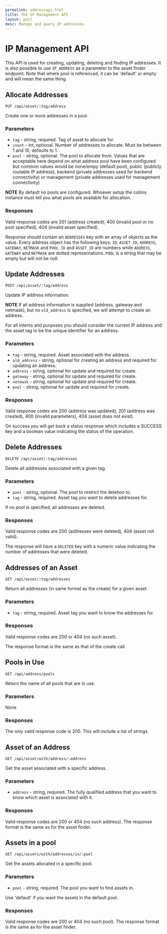 ```yaml
---
permalink: addressapi.html
title: The IP Management API
layout: post
desc: Manage and query IP addresses
---
```


# IP Management API

This API is used for creating, updating, deleting and finding IP addresses. It
is also possible to use `IP_ADDRESS` as a parameter to the asset finder
endpoint. Note that where pool is referenced, it can be 'default' or empty and
will mean the same thing.

## Allocate Addresses

`PUT /api/asset/:tag/address`

Create one or more addresses in a pool.

### Parameters

 * `tag` - string, required. Tag of asset to allocate for.
 * `count` - int, optional. Number of addresses to allocate. Must be between 1 and 10, defaults to 1.
 * `pool` - string, optional. The pool to allocate from. Values that are acceptable here depend on what address pool have been configured but common values would be none/empy (default pool), public (publicly routable IP address), backend (private addresses used for backend connectivity) or management (private addresses used for management connectivity)
 
**NOTE** By default no pools are configured. Whoever setup the collins instance must tell you what pools are available for allocation.

### Responses

Valid response codes are 201 (address created), 400 (invalid
pool or no pool specified), 404 (invalid asset specified).

Response should contain an `ADDRESSES` key with an array of objects
as the value. Every address object has the following keys: `ID`,
`ASSET_ID`, `ADDRESS`, `GATEWAY`, `NETMASK` and `POOL`. `ID` and
`ASSET_ID` are numbers while `ADDRESS`, `GATEWAY` and `NETMASK` are
dotted representations. `POOL` is a string that may be empty but will not be
null.

## Update Addresses

`POST /api/asset/:tag/address`

Update IP address information.

**NOTE** If all address information is supplied (address, gateway and
netmask), but no `old_address` is specified, we will attempt to create an
address.

For all intents and purposes you should consider the current IP address and
the asset tag to be the unique identifier for an address.

### Parameters

 * `tag` - string, required. Asset associated with the address.
 * `old_address` - string, optional for creating an address and required for updating an address.
 * `address` - string, optional for update and required for create.
 * `gateway` - string, optional for update and required for create.
 * `netmask` - string, optional for update and required for create.
 * `pool` - string, optional for update and required for create.

### Responses

Valid response codes are 200 (address was updated), 201 (address was created), 400 (invalid parameters), 404 (asset does not exist).

On success you will get back a status response which includes a SUCCESS key
and a boolean value indicating the status of the operation.

## Delete Addresses

`DELETE /api/asset/:tag/addresses`

Delete all addresses associated with a given tag.

### Parameters

 * `pool` - string, optional. The pool to restrict the deletion to.
 * `tag` - string, required. Asset tag you want to delete addresses for.

If no pool is specified, all addresses are deleted.

### Responses

Valid response codes are 200 (addresses were deleted), 404 (asset not valid).

The response will have a `DELETED` key with a numeric value indicating the
number of addresses that were deleted.

## Addresses of an Asset

`GET /api/asset/:tag/addresses`

Return all addresses (in same format as the create) for a given asset.

### Parameters

 * `tag` - string, required. Asset tag you want to know the addresses for.

### Responses

Valid response codes are 200 or 404 (no such asset).

The response format is the same as that of the create call.

## Pools in Use

`GET /api/address/pools`

Return the name of all pools that are in use.

### Parameters

None

### Responses

The only valid response code is 200. This will include a list of strings.

## Asset of an Address

`GET /api/asset/with/address/:address`

Get the asset associated with a specific address.

### Parameters

 * `address` - string, required. The fully qualified address that you want to know which asset is associated with it.

### Responses

Valid response codes are 200 or 404 (no such address). The response format is
the same as for the asset finder.

## Assets in a pool

`GET /api/assets/with/addresses/in/:pool`

Get the assets allocated in a specific pool.

### Parameters

 * `pool` - string, required. The pool you want to find assets in.

Use 'default' if you want the assets in the default pool.

### Responses

Valid response codes are 200 or 404 (no such pool). The response format is the
same as for the asset finder.
